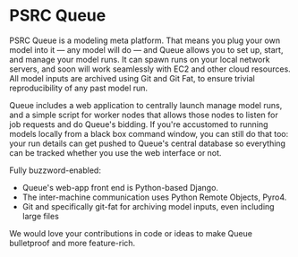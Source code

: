 PSRC Queue
===============

PSRC Queue is a modeling meta platform. That means you plug your own model into it — any model will do — and Queue allows you to set up, start, and manage your model runs. It can spawn runs on your local network servers, and soon will work seamlessly with EC2 and other cloud resources. All model inputs are archived using Git and Git Fat, to ensure trivial reproducibility of any past model run. 

Queue includes a web application to centrally launch manage model runs, and a simple script for worker nodes that allows those nodes to listen for job requests and do Queue's bidding. If you're accustomed to running models locally from a black box command window, you can still do that too: your run details can get pushed to Queue's central database so everything can be tracked whether you use the web interface or not.

Fully buzzword-enabled:
* Queue's web-app front end is Python-based Django. 
* The inter-machine communication uses Python Remote Objects, Pyro4. 
* Git and specifically git-fat for archiving model inputs, even including large files

We would love your contributions in code or ideas to make Queue bulletproof and more feature-rich. 

